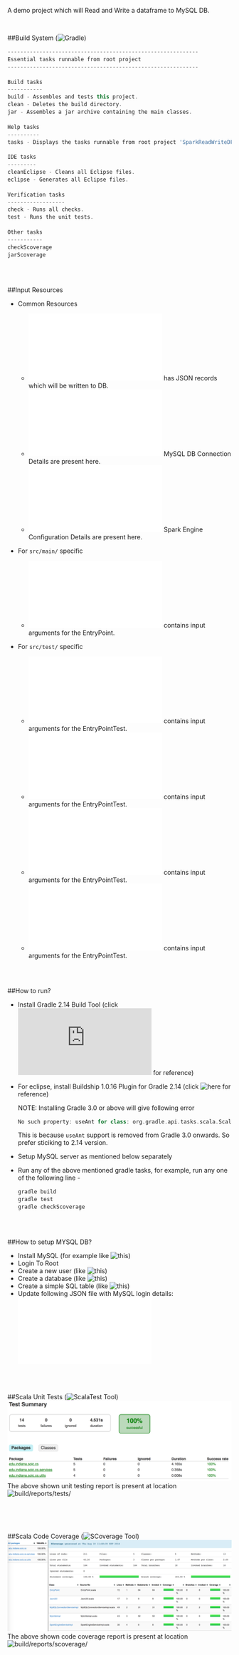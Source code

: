 A demo project which will Read and Write a dataframe to MySQL DB. 

<br>

##Build System  (![Gradle](https://discuss.gradle.org/t/gradle-2-14-1-released/18550))

```gradle
------------------------------------------------------------
Essential tasks runnable from root project
------------------------------------------------------------

Build tasks
-----------
build - Assembles and tests this project.
clean - Deletes the build directory.
jar - Assembles a jar archive containing the main classes.

Help tasks
----------
tasks - Displays the tasks runnable from root project 'SparkReadWriteDF'.

IDE tasks
---------
cleanEclipse - Cleans all Eclipse files.
eclipse - Generates all Eclipse files.

Verification tasks
------------------
check - Runs all checks.
test - Runs the unit tests.

Other tasks
-----------
checkScoverage
jarScoverage
```

<br><br>

##Input Resources
- Common Resources

  - ![record.json](resources/main/record.json) has JSON records which will be written to DB.
  - ![dbArgs.json](resources/main/dbArgs.json) MySQL DB Connection Details are present here.
  - ![sparkArgs.json](resources/main/sparkArgs.json) Spark Engine Configuration Details are present here.

- For ```src/main/``` specific

  - ![input.json](resources/main/input.json) contains input arguments for the EntryPoint.

- For ```src/test/``` specific

  - ![testInput1.json](resources/main/testInput1.json)  contains input arguments for the EntryPointTest.
  - ![testInput1.fail.json](resources/main/testInput1.fail.json)   contains input arguments for the EntryPointTest.
  - ![testInput2.json](resources/main/testInput2.json)   contains input arguments for the EntryPointTest.
  - ![testInput2.fail.json](resources/main/testInput2.fail.json)   contains input arguments for the EntryPointTest.

<br><br>

##How to run?
- Install Gradle 2.14 Build Tool (click ![here](https://www.javacodegeeks.com/2013/04/how-to-install-gradle-2.html) for reference)
- For eclipse, install Buildship 1.0.16 Plugin for Gradle 2.14 (click ![here](https://projects.eclipse.org/projects/tools.buildship/releases/1.0.16) for reference)

    NOTE: Installing Gradle 3.0 or above will give following error
    ```gradle
    No such property: useAnt for class: org.gradle.api.tasks.scala.ScalaCompileOptions
    ```
    This is because ```useAnt``` support is removed from Gradle 3.0 onwards. So prefer sticiking to 2.14 version.
- Setup MySQL server as mentioned below separately
- Run any of the above mentioned gradle tasks, for example, run any one of the following line - 
    ```gradle
    gradle build
    gradle test
    gradle checkScoverage
    ```

<br><br>

##How to setup MYSQL DB?
- Install MySQL (for example like ![this](https://www.digitalocean.com/community/tutorials/how-to-install-mysql-on-ubuntu-14-04))
- Login To Root
- Create a new user (like ![this](https://www.digitalocean.com/community/tutorials/how-to-create-a-new-user-and-grant-permissions-in-mysql))
- Create a database (like ![this](http://www.liquidweb.com/kb/create-a-mysql-database-on-linux-via-command-line/))
- Create a simple SQL table (like ![this](http://www.w3schools.com/sql/sql_autoincrement.asp))
- Update following JSON file with MySQL login details: ![dbArgs.json](resources/main/dbArgs.json)

<br><br>

##Scala Unit Tests   (![ScalaTest Tool](http://www.scalatest.org/about))
![Scala Unit Testing Report](resources/images/test.summary.png)
The above shown unit testing report is present at location ![build/reports/tests/](build/reports/tests/)

<br><br><br>

##Scala Code Coverage  (![SCoverage Tool](http://scoverage.org/))
![Scala Code Coverage Report](resources/images/reportScoverage.png)
The above shown code coverage report is present at location ![build/reports/scoverage/](build/reports/scoverage/)

<br><br><br>
